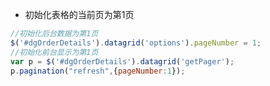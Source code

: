 - 初始化表格的当前页为第1页

```javascript
//初始化后台数据为第1页
$('#dgOrderDetails').datagrid('options').pageNumber = 1;
//初始化前台显示为第1页
var p = $('#dgOrderDetails').datagrid('getPager');
p.pagination("refresh",{pageNumber:1});
```